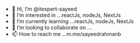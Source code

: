 - 👋 Hi, I’m @itexpert-sayeed
- 👀 I’m interested in ...reactJs, nodeJs, NextJs
- 🌱 I’m currently learning ...reactJs, nodeJs, NextJs
- 💞️ I’m looking to collaborate on ...
- 📫 How to reach me ...m.me/sayeedrahmanb

<!---
itexpert-sayeed/itexpert-sayeed is a ✨ special ✨ repository because its `README.md` (this file) appears on your GitHub profile.
You can click the Preview link to take a look at your changes.
--->
